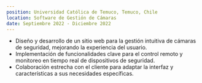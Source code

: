 ```yaml
---
position: Universidad Católica de Temuco, Temuco, Chile
location: Software de Gestión de Cámaras
date: Septiembre 2022 - Diciembre 2022
---
```


- Diseño y desarrollo de un sitio web para la gestión intuitiva de cámaras de seguridad, mejorando la experiencia del usuario.
- Implementación de funcionalidades clave para el control remoto y monitoreo en tiempo real de dispositivos de seguridad.
- Colaboración estrecha con el cliente para adaptar la interfaz y características a sus necesidades específicas.
